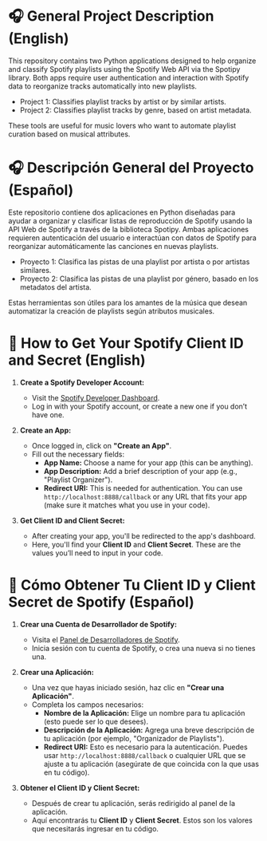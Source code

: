 
🎧 General Project Description (English)
============================================================

This repository contains two Python applications designed to help organize and classify Spotify playlists using the Spotify Web API via the Spotipy library. Both apps require user authentication and interaction with Spotify data to reorganize tracks automatically into new playlists.

- Project 1: Classifies playlist tracks by artist or by similar artists.
- Project 2: Classifies playlist tracks by genre, based on artist metadata.

These tools are useful for music lovers who want to automate playlist curation based on musical attributes.


🎧 Descripción General del Proyecto (Español)
============================================================

Este repositorio contiene dos aplicaciones en Python diseñadas para ayudar a organizar y clasificar listas de reproducción de Spotify usando la API Web de Spotify a través de la biblioteca Spotipy. Ambas aplicaciones requieren autenticación del usuario e interactúan con datos de Spotify para reorganizar automáticamente las canciones en nuevas playlists.

- Proyecto 1: Clasifica las pistas de una playlist por artista o por artistas similares.
- Proyecto 2: Clasifica las pistas de una playlist por género, basado en los metadatos del artista.

Estas herramientas son útiles para los amantes de la música que desean automatizar la creación de playlists según atributos musicales.


🔑 How to Get Your Spotify Client ID and Secret (English)
============================================================

1. **Create a Spotify Developer Account:**
   - Visit the [Spotify Developer Dashboard](https://developer.spotify.com/dashboard/applications).
   - Log in with your Spotify account, or create a new one if you don’t have one.

2. **Create an App:**
   - Once logged in, click on **"Create an App"**.
   - Fill out the necessary fields:
     - **App Name:** Choose a name for your app (this can be anything).
     - **App Description:** Add a brief description of your app (e.g., "Playlist Organizer").
     - **Redirect URI:** This is needed for authentication. You can use `http://localhost:8888/callback` or any URL that fits your app (make sure it matches what you use in your code).
   
3. **Get Client ID and Client Secret:**
   - After creating your app, you'll be redirected to the app's dashboard.
   - Here, you'll find your **Client ID** and **Client Secret**. These are the values you’ll need to input in your code.


🔑 Cómo Obtener Tu Client ID y Client Secret de Spotify (Español)
============================================================

1. **Crear una Cuenta de Desarrollador de Spotify:**
   - Visita el [Panel de Desarrolladores de Spotify](https://developer.spotify.com/dashboard/applications).
   - Inicia sesión con tu cuenta de Spotify, o crea una nueva si no tienes una.

2. **Crear una Aplicación:**
   - Una vez que hayas iniciado sesión, haz clic en **"Crear una Aplicación"**.
   - Completa los campos necesarios:
     - **Nombre de la Aplicación:** Elige un nombre para tu aplicación (esto puede ser lo que desees).
     - **Descripción de la Aplicación:** Agrega una breve descripción de tu aplicación (por ejemplo, "Organizador de Playlists").
     - **Redirect URI:** Esto es necesario para la autenticación. Puedes usar `http://localhost:8888/callback` o cualquier URL que se ajuste a tu aplicación (asegúrate de que coincida con la que usas en tu código).

3. **Obtener el Client ID y Client Secret:**
   - Después de crear tu aplicación, serás redirigido al panel de la aplicación.
   - Aquí encontrarás tu **Client ID** y **Client Secret**. Estos son los valores que necesitarás ingresar en tu código.
